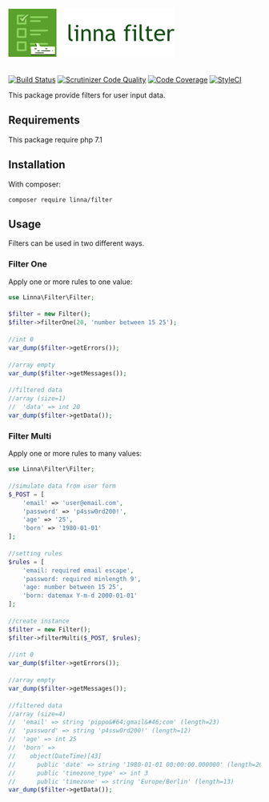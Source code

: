 ![Linna Filter](logo-filter.png)
<br/>
<br/>
<br/>
[![Build Status](https://travis-ci.org/linna/filter.svg?branch=master)](https://travis-ci.org/linna/filter)
[![Scrutinizer Code Quality](https://scrutinizer-ci.com/g/linna/filter/badges/quality-score.png?b=master)](https://scrutinizer-ci.com/g/linna/filter/?branch=master)
[![Code Coverage](https://scrutinizer-ci.com/g/linna/filter/badges/coverage.png?b=master)](https://scrutinizer-ci.com/g/linna/filter/?branch=master)
[![StyleCI](https://styleci.io/repos/111321128/shield?branch=master&style=flat)](https://styleci.io/repos/111321128)


This package provide filters for user input data.

## Requirements
This package require php 7.1

## Installation
With composer:
```
composer require linna/filter
```

## Usage
Filters can be used in two different ways.

### Filter One

Apply one or more rules to one value:
```php
use Linna\Filter\Filter;

$filter = new Filter();
$filter->filterOne(20, 'number between 15 25');

//int 0
var_dump($filter->getErrors());

//array empty
var_dump($filter->getMessages());

//filtered data
//array (size=1)
//  'data' => int 20
var_dump($filter->getData());
```

### Filter Multi

Apply one or more rules to many values:
```php
use Linna\Filter\Filter;

//simulate data from user form
$_POST = [
    'email' => 'user@email.com',
    'password' => 'p4ssw0rd200!',
    'age' => '25',
    'born' => '1980-01-01'
];

//setting rules
$rules = [
    'email: required email escape',
    'password: required minlength 9',
    'age: number between 15 25',
    'born: datemax Y-m-d 2000-01-01'
];

//create instance
$filter = new Filter();
$filter->filterMulti($_POST, $rules);

//int 0
var_dump($filter->getErrors());

//array empty
var_dump($filter->getMessages());

//filtered data
//array (size=4)
//  'email' => string 'pippo&#64;gmail&#46;com' (length=23)
//  'password' => string 'p4ssw0rd200!' (length=12)
//  'age' => int 25
//  'born' => 
//    object(DateTime)[43]
//      public 'date' => string '1980-01-01 00:00:00.000000' (length=26)
//      public 'timezone_type' => int 3
//      public 'timezone' => string 'Europe/Berlin' (length=13)
var_dump($filter->getData());
```